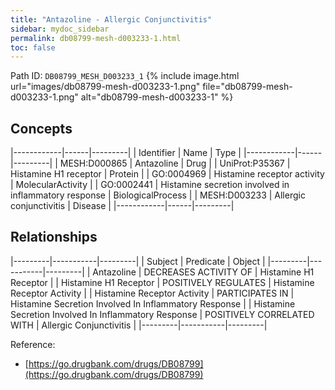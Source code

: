 ```yaml
---
title: "Antazoline - Allergic Conjunctivitis"
sidebar: mydoc_sidebar
permalink: db08799-mesh-d003233-1.html
toc: false 
---
```



Path ID: `DB08799_MESH_D003233_1`
{% include image.html url="images/db08799-mesh-d003233-1.png" file="db08799-mesh-d003233-1.png" alt="db08799-mesh-d003233-1" %}

## Concepts

|------------|------|---------|
| Identifier | Name | Type    |
|------------|------|---------|
| MESH:D000865 | Antazoline | Drug |
| UniProt:P35367 | Histamine H1 receptor | Protein |
| GO:0004969 | Histamine receptor activity | MolecularActivity |
| GO:0002441 | Histamine secretion involved in inflammatory response | BiologicalProcess |
| MESH:D003233 | Allergic conjunctivitis | Disease |
|------------|------|---------|

## Relationships

|---------|-----------|---------|
| Subject | Predicate | Object  |
|---------|-----------|---------|
| Antazoline | DECREASES ACTIVITY OF | Histamine H1 Receptor |
| Histamine H1 Receptor | POSITIVELY REGULATES | Histamine Receptor Activity |
| Histamine Receptor Activity | PARTICIPATES IN | Histamine Secretion Involved In Inflammatory Response |
| Histamine Secretion Involved In Inflammatory Response | POSITIVELY CORRELATED WITH | Allergic Conjunctivitis |
|---------|-----------|---------|

Reference: 
  - [https://go.drugbank.com/drugs/DB08799](https://go.drugbank.com/drugs/DB08799)
